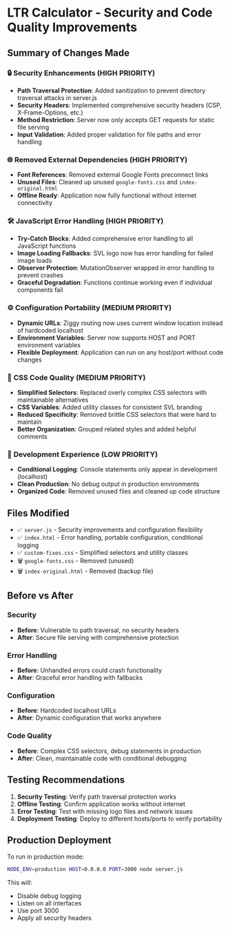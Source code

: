 # LTR Calculator - Security and Code Quality Improvements

## Summary of Changes Made

### 🔒 **Security Enhancements** (HIGH PRIORITY)
- **Path Traversal Protection**: Added sanitization to prevent directory traversal attacks in server.js
- **Security Headers**: Implemented comprehensive security headers (CSP, X-Frame-Options, etc.)
- **Method Restriction**: Server now only accepts GET requests for static file serving
- **Input Validation**: Added proper validation for file paths and error handling

### 🌐 **Removed External Dependencies** (HIGH PRIORITY)
- **Font References**: Removed external Google Fonts preconnect links
- **Unused Files**: Cleaned up unused `google-fonts.css` and `index-original.html`
- **Offline Ready**: Application now fully functional without internet connectivity

### 🛠️ **JavaScript Error Handling** (HIGH PRIORITY)
- **Try-Catch Blocks**: Added comprehensive error handling to all JavaScript functions
- **Image Loading Fallbacks**: SVL logo now has error handling for failed image loads
- **Observer Protection**: MutationObserver wrapped in error handling to prevent crashes
- **Graceful Degradation**: Functions continue working even if individual components fail

### ⚙️ **Configuration Portability** (MEDIUM PRIORITY)
- **Dynamic URLs**: Ziggy routing now uses current window location instead of hardcoded localhost
- **Environment Variables**: Server now supports HOST and PORT environment variables
- **Flexible Deployment**: Application can run on any host/port without code changes

### 🎨 **CSS Code Quality** (MEDIUM PRIORITY)
- **Simplified Selectors**: Replaced overly complex CSS selectors with maintainable alternatives
- **CSS Variables**: Added utility classes for consistent SVL branding
- **Reduced Specificity**: Removed brittle CSS selectors that were hard to maintain
- **Better Organization**: Grouped related styles and added helpful comments

### 🔧 **Development Experience** (LOW PRIORITY)
- **Conditional Logging**: Console statements only appear in development (localhost)
- **Clean Production**: No debug output in production environments
- **Organized Code**: Removed unused files and cleaned up code structure

## Files Modified

- ✅ `server.js` - Security improvements and configuration flexibility
- ✅ `index.html` - Error handling, portable configuration, conditional logging
- ✅ `custom-fixes.css` - Simplified selectors and utility classes
- 🗑️ `google-fonts.css` - Removed (unused)
- 🗑️ `index-original.html` - Removed (backup file)

## Before vs After

### Security
- **Before**: Vulnerable to path traversal, no security headers
- **After**: Secure file serving with comprehensive protection

### Error Handling
- **Before**: Unhandled errors could crash functionality
- **After**: Graceful error handling with fallbacks

### Configuration
- **Before**: Hardcoded localhost URLs
- **After**: Dynamic configuration that works anywhere

### Code Quality
- **Before**: Complex CSS selectors, debug statements in production
- **After**: Clean, maintainable code with conditional debugging

## Testing Recommendations

1. **Security Testing**: Verify path traversal protection works
2. **Offline Testing**: Confirm application works without internet
3. **Error Testing**: Test with missing logo files and network issues
4. **Deployment Testing**: Deploy to different hosts/ports to verify portability

## Production Deployment

To run in production mode:
```bash
NODE_ENV=production HOST=0.0.0.0 PORT=3000 node server.js
```

This will:
- Disable debug logging
- Listen on all interfaces
- Use port 3000
- Apply all security headers